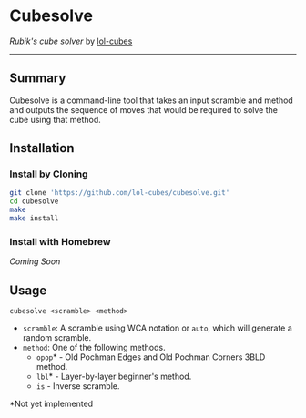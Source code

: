 # Cubesolve

*Rubik's cube solver* by [lol-cubes](https://github.com/lol-cubes)

---

## Summary

Cubesolve is a command-line tool that takes an input scramble and method and outputs the sequence of moves that would be required to solve the cube using that method.

## Installation

### Install by Cloning

```bash
git clone 'https://github.com/lol-cubes/cubesolve.git'
cd cubesolve
make
make install
```

### Install with Homebrew

*Coming Soon*

## Usage

`cubesolve <scramble> <method>`

- `scramble`: A scramble using WCA notation or `auto`, which will generate a random scramble.
- `method`: One of the following methods.
    - `opop`* - Old Pochman Edges and Old Pochman Corners 3BLD method.
    - `lbl`* - Layer-by-layer beginner's method.
    - `is` - Inverse scramble.

*Not yet implemented